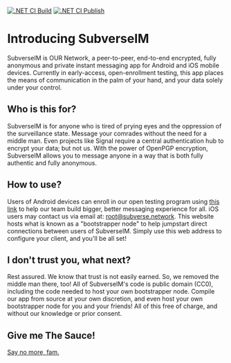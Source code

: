 [![.NET CI Build](https://github.com/SubverseIM/SubverseIM/actions/workflows/build-ci.yml/badge.svg)](https://github.com/SubverseIM/SubverseIM/actions/workflows/build-ci.yml) [![.NET CI Publish](https://github.com/SubverseIM/SubverseIM/actions/workflows/build-cd.yml/badge.svg)](https://github.com/SubverseIM/SubverseIM/actions/workflows/build-cd.yml)

# Introducing SubverseIM

SubverseIM is OUR Network, a peer-to-peer, end-to-end encrypted, fully anonymous and private instant messaging app for Android and iOS mobile devices. Currently in early-access, open-enrollment testing, this app places the means of communication in the palm of your hand, and your data solely under your control. 

## Who is this for?

SubverseIM is for anyone who is tired of prying eyes and the oppression of the surveillance state. Message your comrades without the need for a middle man. Even projects like Signal require a central authentication hub to encrypt your data; but not us. With the power of OpenPGP encryption, SubverseIM allows you to message anyone in a way that is both fully authentic and fully anonymous. 

## How to use?

Users of Android devices can enroll in our open testing program using [this link](/#) to help our team build bigger, better messaging experience for all. iOS users may contact us via email at: [root@subverse.network](mailto:root@subverse.network). This website hosts what is known as a "bootstrapper node" to help jumpstart direct connections between users of SubverseIM. Simply use this web address to configure your client, and you'll be all set! 

## I don't trust you, what next?

Rest assured. We know that trust is not easily earned. So, we removed the middle man there, too! All of SubverseIM's code is public domain (CC0), including the code needed to host your own bootstrapper node. Compile our app from source at your own discretion, and even host your own bootstrapper node for you and your friends! All of this free of charge, and without our knowledge or prior consent. 

## Give me The Sauce!

[Say no more, fam.](https://github.com/SubverseIM/SubverseIM)
